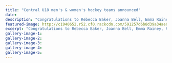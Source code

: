 ```yaml
---
title: "Central U18 men's & women's hockey teams announced"
date: 
description: "Congratulations to Rebecca Baker, Joanna Bell, Emma Rainey, Ryan Gray, Jordan Cohen and Patrick Madder (non travelling reserve) in making the Central U18 men's & women's hockey teams."
featured-image: http://c1940652.r52.cf0.rackcdn.com/591257d6b8d39a34ae000002/logo-central-hockey.png
excerpt: "Congratulations to Rebecca Baker, Joanna Bell, Emma Rainey, Ryan Gray, Jordan Cohen and Patrick Madder (non travelling reserve) in making the Central U18 men's & women's hockey teams."
gallery-image-1: 
gallery-image-2: 
gallery-image-3: 
gallery-image-4: 
gallery-image-5: 
---
```


